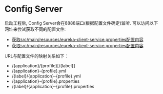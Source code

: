 # Config Server

启动工程后, Config Server会在8888端口(根据配置文件确定)监听. 可以访问以下网址来尝试获取不同的配置文件:

- [获取src/main/resources/eureka-client-service.properties配置内容](http://localhost:8888/eureka-client-service/default)
- [获取src/main/resources/eureka-client-service.properties配置内容](http://localhost:8888/eureka-client-service/dev)


URL与配置文件的映射关系如下：

*   /{application}/{profile}[/{label}]
*   /{application}-{profile}.yml
*   /{label}/{application}-{profile}.yml
*   /{application}-{profile}.properties
*   /{label}/{application}-{profile}.properties

